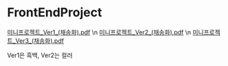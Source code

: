 # FrontEndProject
[미니프로젝트_Ver1_(채송화).pdf](https://github.com/jewelry715/FrontEndProject/files/9671756/_Ver1_.pdf) \n
[미니프로젝트_Ver2_(채송화).pdf](https://github.com/jewelry715/FrontEndProject/files/9671757/_Ver2_.pdf) \n
[미니프로젝트_Ver3_(채송화).pdf](https://github.com/jewelry715/FrontEndProject/files/9679689/_Ver3_.pdf)


Ver1은 흑백, Ver2는 컬러
